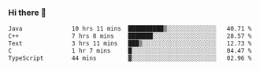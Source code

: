 ### Hi there 🌱
<!--START_SECTION:waka-->

```txt
Java              10 hrs 11 mins  ██████████▒░░░░░░░░░░░░░░   40.71 %
C++               7 hrs 8 mins    ███████░░░░░░░░░░░░░░░░░░   28.57 %
Text              3 hrs 11 mins   ███▒░░░░░░░░░░░░░░░░░░░░░   12.73 %
C                 1 hr 7 mins     █░░░░░░░░░░░░░░░░░░░░░░░░   04.47 %
TypeScript        44 mins         ▓░░░░░░░░░░░░░░░░░░░░░░░░   02.96 %
```

<!--END_SECTION:waka-->
<!--
**Dieg0raf/Dieg0raf** is a ✨ _special_ ✨ repository because its `README.md` (this file) appears on your GitHub profile.

Here are some ideas to get you started:

- 🔭 I’m currently working on ...
- 🌱 I’m currently learning ...
- 👯 I’m looking to collaborate on ...
- 🤔 I’m looking for help with ...
- 💬 Ask me about ...
- 📫 How to reach me: ...
- 😄 Pronouns: ...
- ⚡ Fun fact: ...
-->
